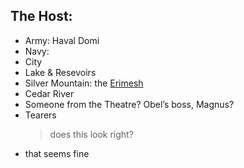 ## The Host:

 * Army: Haval Domi
 * Navy: 
 * City
 * Lake & Resevoirs
 * Silver Mountain: the [Erimesh](/f/the_erimesh)
 * Cedar River
 * Someone from the Theatre? Obel’s boss, Magnus?
 * Tearers 
   > does this look right?
 * that seems fine

